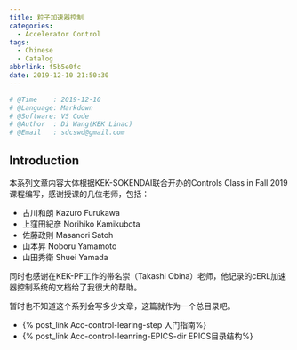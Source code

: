 ```yaml
---
title: 粒子加速器控制
categories:
  - Accelerator Control
tags:
  - Chinese
  - Catalog
abbrlink: f5b5e0fc
date: 2019-12-10 21:50:30
---
```


```python
# @Time    : 2019-12-10
# @Language: Markdown
# @Software: VS Code
# @Author  : Di Wang(KEK Linac)
# @Email   : sdcswd@gmail.com
```

## Introduction

本系列文章内容大体根据KEK-SOKENDAI联合开办的Controls Class in Fall 2019课程编写，感谢授课的几位老师，<!-- more -->包括：

- 古川和朗 Kazuro Furukawa
- 上窪田紀彦 Norihiko Kamikubota
- 佐藤政則 Masanori Satoh
- 山本昇 Noboru Yamamoto 
- 山田秀衛 Shuei Yamada

同时也感谢在KEK-PF工作的帯名崇（Takashi Obina）老师，他记录的cERL加速器控制系统的文档给了我很大的帮助。

暂时也不知道这个系列会写多少文章，这篇就作为一个总目录吧。

- {% post_link Acc-control-learing-step 入门指南%}
- {% post_link Acc-control-leanring-EPICS-dir EPICS目录结构%}